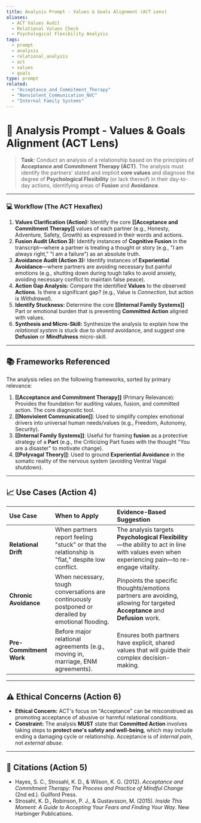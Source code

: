 ```yaml
---
title: Analysis Prompt - Values & Goals Alignment (ACT Lens)
aliases:
  - ACT Values Audit
  - Relational Values Check
  - Psychological Flexibility Analysis
tags:
  - prompt
  - analysis
  - relational_analysis
  - act
  - values
  - goals
type: prompt
related:
  - "Acceptance_and_Commitment_Therapy"
  - "Nonviolent_Communication_NVC"
  - "Internal Family Systems"
---
```


<!-- @format -->

# 🌱 Analysis Prompt - Values & Goals Alignment (ACT Lens)

> **Task:** Conduct an analysis of a relationship based on the principles of **Acceptance and Commitment Therapy (ACT)**. The analysis must identify the partners' stated and implicit **core values** and diagnose the degree of **Psychological Flexibility** (or lack thereof) in their day-to-day actions, identifying areas of **Fusion** and **Avoidance**.

---

### 💻 Workflow (The ACT Hexaflex)

1.  **Values Clarification (Action):** Identify the core **[[Acceptance and Commitment Therapy]]** values of each partner (e.g., Honesty, Adventure, Safety, Growth) as expressed in their words and actions.
2.  **Fusion Audit (Action 3):** Identify instances of **Cognitive Fusion** in the transcript—where a partner is treating a thought or story (e.g., "I am always right," "I am a failure") as an absolute truth.
3.  **Avoidance Audit (Action 3):** Identify instances of **Experiential Avoidance**—where partners are avoiding necessary but painful emotions (e.g., shutting down during tough talks to avoid anxiety, avoiding necessary conflict to maintain false peace).
4.  **Action Gap Analysis:** Compare the identified **Values** to the observed **Actions**. Is there a significant gap? (e.g., Value is _Connection_, but action is _Withdrawal_).
5.  **Identify Stuckness:** Determine the core **[[Internal Family Systems]]** Part or emotional burden that is preventing **Committed Action** aligned with values.
6.  **Synthesis and Micro-Skill:** Synthesize the analysis to explain how the _relational system_ is stuck due to _shared_ avoidance, and suggest one **Defusion** or **Mindfulness** micro-skill.

---

## 📚 Frameworks Referenced

The analysis relies on the following frameworks, sorted by primary relevance:

1.  **[[Acceptance and Commitment Therapy]]** (Primary Relevance): Provides the foundation for auditing values, fusion, and committed action. The core diagnostic tool.
2.  **[[Nonviolent Communication]]**: Used to simplify complex emotional drivers into universal human needs/values (e.g., Freedom, Autonomy, Security).
3.  **[[Internal Family Systems]]**: Useful for framing **fusion** as a protective strategy of a **Part** (e.g., the Criticizing Part fuses with the thought "You are a disaster" to motivate change).
4.  **[[Polyvagal Theory]]**: Used to ground **Experiential Avoidance** in the somatic reality of the nervous system (avoiding Ventral Vagal shutdown).

---

## 📈 Use Cases (Action 4)

| Use Case                | When to Apply                                                                                     | Evidence-Based Suggestion                                                                                                                    |
| :---------------------- | :------------------------------------------------------------------------------------------------ | :------------------------------------------------------------------------------------------------------------------------------------------- |
| **Relational Drift**    | When partners report feeling "stuck" or that the relationship is "flat," despite low conflict.    | The analysis targets **Psychological Flexibility**—the ability to act in line with values even when experiencing pain—to re-engage vitality. |
| **Chronic Avoidance**   | When necessary, tough conversations are continuously postponed or derailed by emotional flooding. | Pinpoints the specific thoughts/emotions partners are avoiding, allowing for targeted **Acceptance** and **Defusion** work.                  |
| **Pre-Commitment Work** | Before major relational agreements (e.g., moving in, marriage, ENM agreements).                   | Ensures both partners have explicit, shared values that will guide their complex decision-making.                                            |

---

## ⚠️ Ethical Concerns (Action 6)

- **Ethical Concern:** ACT's focus on "Acceptance" can be misconstrued as promoting acceptance of abusive or harmful relational conditions.
- **Constraint:** The analysis **MUST** state that **Committed Action** involves taking steps to **protect one's safety and well-being**, which may include ending a damaging cycle or relationship. Acceptance is of _internal pain_, not _external abuse_.

---

## 📖 Citations (Action 5)

- Hayes, S. C., Strosahl, K. D., & Wilson, K. G. (2012). _Acceptance and Commitment Therapy: The Process and Practice of Mindful Change_ (2nd ed.). Guilford Press.
- Strosahl, K. D., Robinson, P. J., & Gustavsson, M. (2015). _Inside This Moment: A Guide to Accepting Your Fears and Finding Your Way_. New Harbinger Publications.
